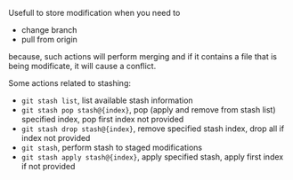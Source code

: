 Usefull to store modification when you need to 
- change branch
- pull from origin

because, such actions will perform merging and if it contains a file that is being modificate, it will cause a conflict.

Some actions related to stashing:
- `git stash list`, list available stash information
- `git stash pop stash@{index}`, pop (apply and remove from stash list) specified index, pop first index not provided
- `git stash drop stash@{index}`, remove specified stash index, drop all if index not provided
- `git stash`, perform stash to staged modifications
- `git stash apply stash@{index}`, apply specified stash, apply first index if not provided 